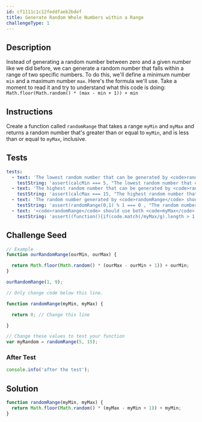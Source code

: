 ```yaml
---
id: cf1111c1c12feddfaeb2bdef
title: Generate Random Whole Numbers within a Range
challengeType: 1
---
```


## Description
<section id='description'>
Instead of generating a random number between zero and a given number like we did before, we can generate a random number that falls within a range of two specific numbers.
To do this, we'll define a minimum number <code>min</code> and a maximum number <code>max</code>.
Here's the formula we'll use. Take a moment to read it and try to understand what this code is doing:
<code>Math.floor(Math.random() * (max - min + 1)) + min</code>
</section>

## Instructions
<section id='instructions'>
Create a function called <code>randomRange</code> that takes a range <code>myMin</code> and <code>myMax</code> and returns a random number that's greater than or equal to <code>myMin</code>, and is less than or equal to <code>myMax</code>, inclusive.
</section>

## Tests
<section id='tests'>

```yml
tests:
  - text: 'The lowest random number that can be generated by <code>randomRange</code> should be equal to your minimum number, <code>myMin</code>.'
    testString: 'assert(calcMin === 5, "The lowest random number that can be generated by <code>randomRange</code> should be equal to your minimum number, <code>myMin</code>.");'
  - text: 'The highest random number that can be generated by <code>randomRange</code> should be equal to your maximum number, <code>myMax</code>.'
    testString: 'assert(calcMax === 15, "The highest random number that can be generated by <code>randomRange</code> should be equal to your maximum number, <code>myMax</code>.");'
  - text: 'The random number generated by <code>randomRange</code> should be an integer, not a decimal.'
    testString: 'assert(randomRange(0,1) % 1 === 0 , "The random number generated by <code>randomRange</code> should be an integer, not a decimal.");'
  - text: '<code>randomRange</code> should use both <code>myMax</code> and <code>myMin</code>, and return a random number in your range.'
    testString: 'assert((function(){if(code.match(/myMax/g).length > 1 && code.match(/myMin/g).length > 2 && code.match(/Math.floor/g) && code.match(/Math.random/g)){return true;}else{return false;}})(), "<code>randomRange</code> should use both <code>myMax</code> and <code>myMin</code>, and return a random number in your range.");'

```

</section>

## Challenge Seed
<section id='challengeSeed'>

<div id='js-seed'>

```js
// Example
function ourRandomRange(ourMin, ourMax) {

  return Math.floor(Math.random() * (ourMax - ourMin + 1)) + ourMin;
}

ourRandomRange(1, 9);

// Only change code below this line.

function randomRange(myMin, myMax) {

  return 0; // Change this line

}

// Change these values to test your function
var myRandom = randomRange(5, 15);
```

</div>


### After Test
<div id='js-teardown'>

```js
console.info('after the test');
```

</div>

</section>

## Solution
<section id='solution'>


```js
function randomRange(myMin, myMax) {
  return Math.floor(Math.random() * (myMax - myMin + 1)) + myMin;
}
```

</section>
